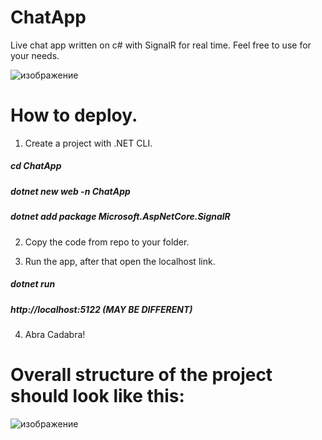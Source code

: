 # ChatApp
Live chat app written on c# with SignalR for real time. Feel free to use for your needs.

![изображение](https://github.com/user-attachments/assets/b5291ddd-a2a3-4711-89a8-98061aa54c7f)


# How to deploy.
1. Create a project with .NET CLI. 

##### cd ChatApp #####
##### dotnet new web -n ChatApp #####
##### dotnet add package Microsoft.AspNetCore.SignalR #####


2. Copy the code from repo to your folder.

3. Run the app, after that open the localhost link.

##### dotnet run #####
##### http://localhost:5122 (MAY BE DIFFERENT) #####

4. Abra Cadabra!


# Overall structure of the project should look like this:
![изображение](https://github.com/user-attachments/assets/e739961a-45f5-4807-9f78-63d9a7ec7178)
